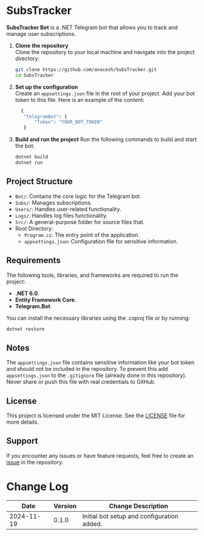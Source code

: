 # SubsTracker
**SubsTracker Bot** is a .NET Telegram bot that allows you to track and manage user subscriptions.

1. **Clone the repository**  
   Clone the repository to your local machine and navigate into the project directory:
   ```bash
   git clone https://github.com/anacesh/SubsTracker.git
   cd SubsTracker
      ```

2. **Set up the configuration**  
  Create an  ```appsettings.json``` file in the root of your project. Add your bot token to this file. Here is an example of the content:
   ```bash
     {
      "TelegramBot": {
          "Token": "YOUR_BOT_TOKEN"
      }
   ```
3. **Build and run the project**
   Run the following commands to build and start the bot:
   ```bash
   dotnet build
   dotnet run
   ```

## Project Structure
- ```Bot/```: Contains the core logic for the Telegram bot.
- ```Subs/```: Manages subscriptions.
- ```Users/```: Handles user-related functionality.
- ```Logs/```: Handles log files functionality.
- ```Src/```: A general-purpose folder for source files that.
- Root Directory:
  - ```Program.cs```: The entry point of the application.  
  - ```appsettings.json```: Configuration file for sensitive information.

## Requirements
The following tools, libraries, and frameworks are required to run the project:  
- **.NET 6.0**.  
- **Entity Framework Core**.  
- **Telegram.Bot**.  

You can install the necessary libraries using the .csproj file or by running:  
   ```bash
   dotnet restore
   ```

## Notes
The ```appsettings.json``` file contains sensitive information like your bot token and should not be included in the repository. To prevent this add ```appsettings.json``` to the ```.gitignore``` file (already done in this repository).
Never share or push this file with real credentials to GitHub.

## License  
This project is licensed under the MIT License. See the [LICENSE](https://github.com/anacesh/SubsTracker/blob/master/LICENSE) file for more details.

## Support
If you encounter any issues or have feature requests, feel free to create an [issue](https://github.com/anacesh/SubsTracker/issues) in the repository.

# Change Log
| Date       | Version | Change Description                         |
|------------|---------|---------------------------------------------|
| 2024-11-19 | 0.1.0   | Initial bot setup and configuration added.   |

